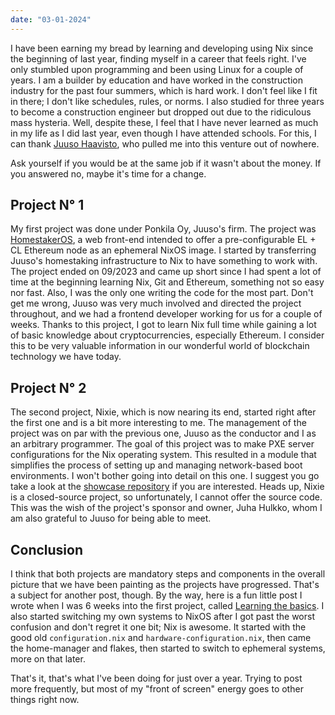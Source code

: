```yaml
---
date: "03-01-2024"
---
```


I have been earning my bread by learning and developing using Nix since the beginning of last year, finding myself in a career that feels right. I've only stumbled upon programming and been using Linux for a couple of years. I am a builder by education and have worked in the construction industry for the past four summers, which is hard work. I don't feel like I fit in there; I don't like schedules, rules, or norms. I also studied for three years to become a construction engineer but dropped out due to the ridiculous mass hysteria. Well, despite these, I feel that I have never learned as much in my life as I did last year, even though I have attended schools. For this, I can thank [Juuso Haavisto](https://github.com/jhvst), who pulled me into this venture out of nowhere.

Ask yourself if you would be at the same job if it wasn't about the money. If you answered no, maybe it's time for a change.

## Project N° 1

My first project was done under Ponkila Oy, Juuso's firm. The project was [HomestakerOS](https://github.com/ponkila/HomestakerOS), a web front-end intended to offer a pre-configurable EL + CL Ethereum node as an ephemeral NixOS image. I started by transferring Juuso's homestaking infrastructure to Nix to have something to work with. The project ended on 09/2023 and came up short since I had spent a lot of time at the beginning learning Nix, Git and Ethereum, something not so easy nor fast. Also, I was the only one writing the code for the most part. Don't get me wrong, Juuso was very much involved and directed the project throughout, and we had a frontend developer working for us for a couple of weeks. Thanks to this project, I got to learn Nix full time while gaining a lot of basic knowledge about cryptocurrencies, especially Ethereum. I consider this to be very valuable information in our wonderful world of blockchain technology we have today.

## Project N° 2

The second project, Nixie, which is now nearing its end, started right after the first one and is a bit more interesting to me. The management of the project was on par with the previous one, Juuso as the conductor and I as an arbitrary programmer. The goal of this project was to make PXE server configurations for the Nix operating system. This resulted in a module that simplifies the process of setting up and managing network-based boot environments. I won't bother going into detail on this one. I suggest you go take a look at the [showcase repository](https://github.com/majbacka-labs/nixos.fi) if you are interested. Heads up, Nixie is a closed-source project, so unfortunately, I cannot offer the source code. This was the wish of the project's sponsor and owner, Juha Hulkko, whom I am also grateful to Juuso for being able to meet.

## Conclusion

I think that both projects are mandatory steps and components in the overall picture that we have been painting as the projects have progressed. That's a subject for another post, though. By the way, here is a fun little post I wrote when I was 6 weeks into the first project, called [Learning the basics](https://github.com/ponkila/nixobolus/blob/pre-overhaul/docs/dev-learning-the-basics.md). I also started switching my own systems to NixOS after I got past the worst confusion and don't regret it one bit; Nix is awesome. It started with the good old `configuration.nix` and `hardware-configuration.nix`, then came the home-manager and flakes, then started to switch to ephemeral systems, more on that later.

That's it, that's what I've been doing for just over a year. Trying to post more frequently, but most of my "front of screen" energy goes to other things right now.


